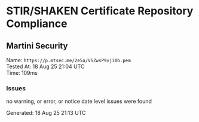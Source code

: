 # STIR/SHAKEN Certificate Repository Compliance

## Martini Security

Name: `https://p.mtsec.me/2e5a/VSZwsP9vji0b.pem`\
Tested At: 18 Aug 25 21:04 UTC\
Time: 109ms

### Issues

no warning, or error, or notice date level issues were found

Generated: 18 Aug 25 21:13 UTC